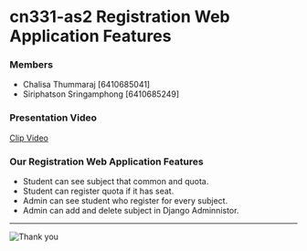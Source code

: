 # cn331-as2 Registration Web Application Features
### Members
- Chalisa Thummaraj \[6410685041\]
- Siriphatson Sringamphong \[6410685249\]

### Presentation Video
[Clip Video](https://drive.google.com/file/d/1LDNJRmhDxby2kIOLBcmVkxJRDPCwNWxQ/view?usp=sharing)

### Our Registration Web Application Features
- Student can see subject that common and quota.
- Student can register quota if it has seat.
- Admin can see student who register for every subject.
- Admin can add and delete subject in Django Adminnistor.

--------------------------------------------

![Thank you](https://i.pinimg.com/564x/79/88/e0/7988e07fafa8fc3b73ed76e4cbdd573e.jpg)